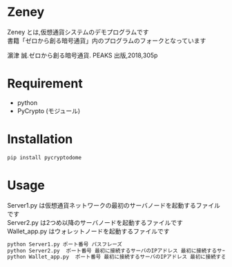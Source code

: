 # Zeney

Zeney とは,仮想通貨システムのデモプログラムです  
書籍「ゼロから創る暗号通貨」内のプログラムのフォークとなっています  

濵津 誠.ゼロから創る暗号通貨. PEAKS 出版,2018,305p  

# Requirement

* python  
* PyCrypto (モジュール)  

# Installation

```bash
pip install pycryptodome
```

# Usage

Server1.py は仮想通貨ネットワークの最初のサーバノードを起動するファイルです  
Server2.py は2つめ以降のサーバノードを起動するファイルです  
Wallet_app.py はウォレットノードを起動するファイルです  

```bash
python Server1.py ポート番号 パスフレーズ
python Server2.py  ポート番号 最初に接続するサーバのIPアドレス 最初に接続するサーバのポート番号 パスフレーズ
python Wallet_app.py  ポート番号 最初に接続するサーバのIPアドレス 最初に接続するサーバのポート番号
```
